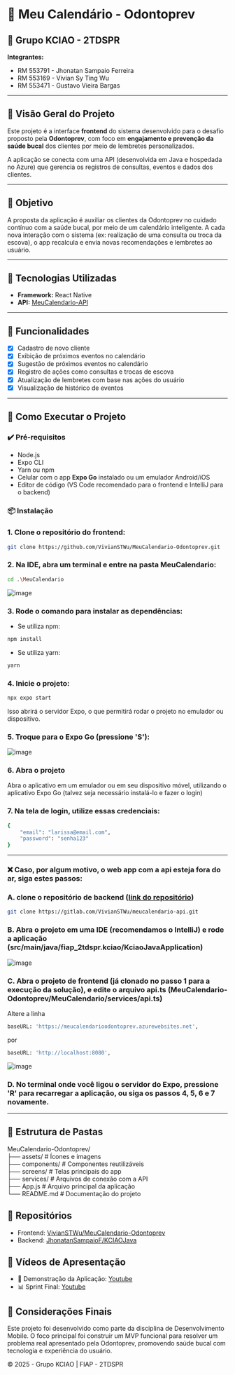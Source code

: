 # 🦷 Meu Calendário - Odontoprev

## 👥 Grupo KCIAO - 2TDSPR

**Integrantes:**
- RM 553791 - Jhonatan Sampaio Ferreira  
- RM 553169 - Vivian Sy Ting Wu  
- RM 553471 - Gustavo Vieira Bargas  

---

## 📌 Visão Geral do Projeto

Este projeto é a interface **frontend** do sistema desenvolvido para o desafio proposto pela **Odontoprev**, com foco em **engajamento e prevenção da saúde bucal** dos clientes por meio de lembretes personalizados.

A aplicação se conecta com uma API (desenvolvida em Java e hospedada no Azure) que gerencia os registros de consultas, eventos e dados dos clientes.

---

## 🎯 Objetivo

A proposta da aplicação é auxiliar os clientes da Odontoprev no cuidado contínuo com a saúde bucal, por meio de um calendário inteligente. A cada nova interação com o sistema (ex: realização de uma consulta ou troca da escova), o app recalcula e envia novas recomendações e lembretes ao usuário.

---

## 🧰 Tecnologias Utilizadas

- **Framework:** React Native  
- **API:** [MeuCalendario-API](https://gitlab.com/VivianSTWu/meucalendario-api/)

---

## 📲 Funcionalidades

- [x] Cadastro de novo cliente  
- [x] Exibição de próximos eventos no calendário
- [x] Sugestão de próximos eventos no calendário  
- [x] Registro de ações como consultas e trocas de escova  
- [x] Atualização de lembretes com base nas ações do usuário  
- [x] Visualização de histórico de eventos  

---

## 🚀 Como Executar o Projeto

### ✔️ Pré-requisitos

- Node.js  
- Expo CLI  
- Yarn ou npm  
- Celular com o app **Expo Go** instalado ou um emulador Android/iOS  
- Editor de código (VS Code recomendado para o frontend e IntelliJ para o backend)

### 📦 Instalação

### 1. Clone o repositório do frontend:

```bash
git clone https://github.com/VivianSTWu/MeuCalendario-Odontoprev.git
```

### 2. Na IDE, abra um terminal e entre na pasta MeuCalendario:

```bash
cd .\MeuCalendario
```
   
![image](https://github.com/user-attachments/assets/5df65aa8-8684-4473-9e0d-00e55d30ddb2)

### 3. Rode o comando para instalar as dependências:

- Se utiliza npm:
```bash
npm install
```
- Se utiliza yarn:
```bash
yarn
```

### 4. Inicie o projeto:

```bash
npx expo start
```
Isso abrirá o servidor Expo, o que permitirá rodar o projeto no emulador ou dispositivo.

### 5. Troque para o Expo Go (pressione 'S'):

![image](https://github.com/user-attachments/assets/f553e31d-a206-43c1-8822-76f03c962424)

### 6. Abra o projeto
Abra o aplicativo em um emulador ou em seu dispositivo móvel, utilizando o aplicativo Expo Go (talvez seja necessário instalá-lo e fazer o login)

### 7. Na tela de login, utilize essas credenciais:
```bash
{
    "email": "larissa@email.com",
    "password": "senha123"
}
```
---

### ❌ Caso, por algum motivo, o web app com a api esteja fora do ar, siga estes passos:

### A. clone o repositório de backend ([link do repositório](https://gitlab.com/VivianSTWu/meucalendario-api/))

```bash
git clone https://gitlab.com/VivianSTWu/meucalendario-api.git
```
### B. Abra o projeto em uma IDE (recomendamos o IntelliJ) e rode a aplicação (src/main/java/fiap_2tdspr.kciao/KciaoJavaApplication)

![image](https://github.com/user-attachments/assets/4399f39b-a13d-4bde-93ec-a036c3067813)


### C. Abra o projeto de frontend (já clonado no passo 1 para a execução da solução), e edite o arquivo **api.ts** (MeuCalendario-Odontoprev/MeuCalendario/services/api.ts)

Altere a linha 
```bash
baseURL: 'https://meucalendarioodontoprev.azurewebsites.net', 
```

por
```bash
baseURL: 'http://localhost:8080', 
```

![image](https://github.com/user-attachments/assets/946d3440-8151-46f3-ade9-5062143b789d)


### D. No terminal onde você ligou o servidor do Expo, pressione 'R' para recarregar a aplicação, ou siga os passos 4, 5, 6 e 7 novamente.


---

## 📁 Estrutura de Pastas
MeuCalendario-Odontoprev/ </br>
├── assets/               # Ícones e imagens </br>
├── components/           # Componentes reutilizáveis </br>
├── screens/              # Telas principais do app </br>
├── services/             # Arquivos de conexão com a API </br>
├── App.js                # Arquivo principal da aplicação </br>
└── README.md             # Documentação do projeto </br>

## 🔗 Repositórios
- Frontend: [VivianSTWu/MeuCalendario-Odontoprev](https://github.com/VivianSTWu/MeuCalendario-Odontoprev)
- Backend: [JhonatanSampaioF/KCIAOJava](https://gitlab.com/VivianSTWu/meucalendario-api/)

## 🎥 Vídeos de Apresentação
- 📱 Demonstração da Aplicação: [Youtube](https://youtu.be/ltTQRQdSNnA)
- 📊 Sprint Final: [Youtube](https://www.youtube.com/watch?v=zd22tz-3sYU)

## 📌 Considerações Finais
Este projeto foi desenvolvido como parte da disciplina de Desenvolvimento Mobile. O foco principal foi construir um MVP funcional para resolver um problema real apresentado pela Odontoprev, promovendo saúde bucal com tecnologia e experiência do usuário.

© 2025 - Grupo KCIAO | FIAP - 2TDSPR
